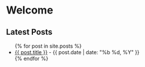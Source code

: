 # Welcome

## Latest Posts

<ul>
  {% for post in site.posts %}
    <li>
      <a href="{{ post.url }}">{{ post.title }}</a> - {{ post.date | date: "%b %d, %Y" }}
    </li>
  {% endfor %}
</ul>

